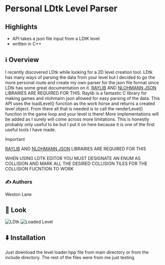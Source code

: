 # Personal LDtk Level Parser

## Highlights
- API takes a json file input from a LDtK level
- written in C++
## ℹ️ Overview

I recently discovered LDtk while looking for a 2D level creation tool. LDtk has many ways of parsing the data from your level but I decided to go the more personal route
and create my own parser for the json file format since LDtk has some great documentation on it. [RAYLIB](https://github.com/raysan5/raylib/tree/master) AND 
[NLOHMANN JSON](https://github.com/nlohmann/json) LIBRARIES ARE REQUIRED FOR THIS. Raylib is a fantastic C library for making games and nlohmann json allowed for easy parsing of the data.
This API uses the loadLevel() function as the work horse and returns a created level object. From there all that is needed is to call the renderLevel() function in the game 
loop and your level is there! More implementations will be added as I surely will come across more limitations. This is honestly probably only useful to be but I put it on here because it is one of the first
useful tools I have made.

> [!IMPORTANT]
>  [RAYLIB](https://github.com/raysan5/raylib/tree/master) AND 
[NLOHMANN JSON](https://github.com/nlohmann/json) LIBRARIES ARE REQUIRED FOR THIS
>>
> WHEN USING LDTK EDITOR YOU MUST DESIGNATE AN ENUM AS COLLISION AND MARK ALL THE DESIRED COLLISION TILES
FOR THE COLLISION FUCNTION TO WORK

### ✍️ Authors

Weston Lane


## 🚀 Look
![LDtk](https://github.com/Weston-Lane/level-loader-json-parser/blob/main/github%20Images/LDtk%20capture.PNG)
![Loaded Level](https://github.com/Weston-Lane/level-loader-json-parser/blob/main/github%20Images/level%20capture.PNG)


## ⬇️ Installation

Just download the level loader.hpp file from main directory or from the include directory. The rest of the files were from me just testing



